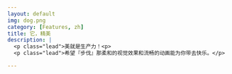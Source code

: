 ```yaml
---
layout: default
img: dog.png
category: [Features, zh]
title: 它，精美
description: |
  <p class="lead">美就是生产力！<p>
  <p class="lead">希望『步伐』那柔和的视觉效果和流畅的动画能为你带去快乐。</p>

---
```

